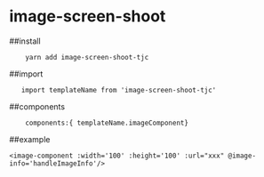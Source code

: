 # image-screen-shoot
##install
```angular2
    yarn add image-screen-shoot-tjc
```
##import
```angular2
   import templateName from 'image-screen-shoot-tjc'
```
##components
```angular2
    components:{ templateName.imageComponent}
```
##example
```angular2
<image-component :width='100' :height='100' :url="xxx" @image-info='handleImageInfo'/>
```


